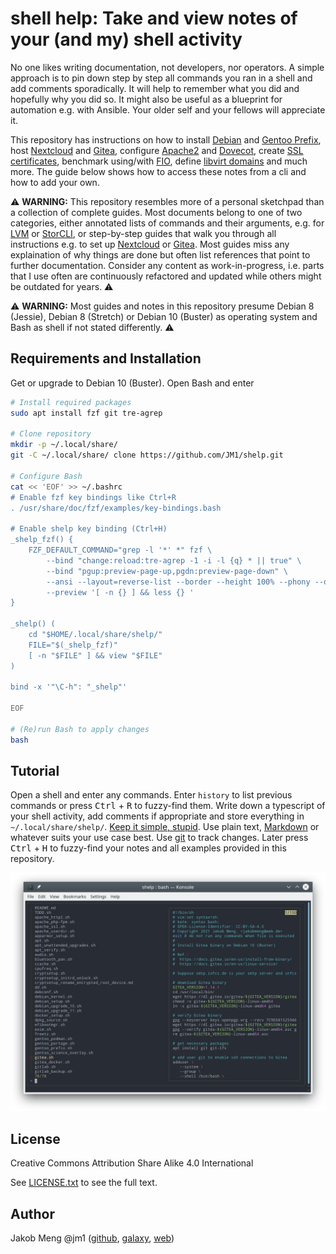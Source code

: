 [//]: # ( vim:set syntax=markdown fileformat=unix shiftwidth=4 softtabstop=4 expandtab textwidth=120: )
[//]: # ( kate: syntax markdown; end-of-line unix; space-indent on; indent-width 4; word-wrap-column 120; )
[//]: # ( kate: word-wrap on; remove-trailing-spaces modified; )

# shell help: Take and view notes of your (and my) shell activity

No one likes writing documentation, not developers, nor operators. A simple approach is to pin down step by step all
commands you ran in a shell and add comments sporadically. It will help to remember what you did and hopefully why you
did so. It might also be useful as a blueprint for automation e.g. with Ansible. Your older self and your fellows will
appreciate it.

This repository has instructions on how to install [Debian](debian_setup.sh) and [Gentoo Prefix](gentoo_prefix.sh),
host [Nextcloud](nextcloud_setup.sh) and [Gitea](gitea.sh), configure [Apache2](apache_setup.sh) and
[Dovecot](dovecot.sh), create [SSL certificates](openssl_ca_guide.sh), benchmark using/with [FIO](fio.sh),
define [libvirt domains](libvirt.sh) and much more.
The guide below shows how to access these notes from a cli and how to add your own.

⚠️ **WARNING:** This repository resembles more of a personal sketchpad than a collection of complete guides. Most
documents belong to one of two categories, either annotated lists of commands and their arguments, e.g. for
[LVM](lvm.sh) or [StorCLI](storcli.sh), or step-by-step guides that walk you through all instructions e.g. to set up
[Nextcloud](nextcloud_setup.sh) or [Gitea](gitea.sh). Most guides miss any explaination of why things are done but
often list references that point to further documentation. Consider any content as work-in-progress, i.e. parts that I
use often are continuously refactored and updated while others might be outdated for years. ⚠️

⚠️ **WARNING:** Most guides and notes in this repository presume Debian 8 (Jessie), Debian 8 (Stretch) or
Debian 10 (Buster) as operating system and Bash as shell if not stated differently. ⚠️

## Requirements and Installation

Get or upgrade to Debian 10 (Buster). Open Bash and enter

```sh
# Install required packages
sudo apt install fzf git tre-agrep

# Clone repository
mkdir -p ~/.local/share/
git -C ~/.local/share/ clone https://github.com/JM1/shelp.git

# Configure Bash
cat << 'EOF' >> ~/.bashrc
# Enable fzf key bindings like Ctrl+R
. /usr/share/doc/fzf/examples/key-bindings.bash

# Enable shelp key binding (Ctrl+H)
_shelp_fzf() {
    FZF_DEFAULT_COMMAND="grep -l '*' *" fzf \
        --bind "change:reload:tre-agrep -1 -i -l {q} * || true" \
        --bind "pgup:preview-page-up,pgdn:preview-page-down" \
        --ansi --layout=reverse-list --border --height 100% --phony --query '' \
        --preview '[ -n {} ] && less {} '
}

_shelp() (
    cd "$HOME/.local/share/shelp/"
    FILE="$(_shelp_fzf)"
    [ -n "$FILE" ] && view "$FILE"
)

bind -x '"\C-h": "_shelp"'

EOF

# (Re)run Bash to apply changes
bash
```

## Tutorial

Open a shell and enter any commands. Enter `history` to list previous commands or press <kbd>Ctrl</kbd> + <kbd>R</kbd>
to fuzzy-find them. Write down a typescript of your shell activity, add comments if appropriate and store everything in
`~/.local/share/shelp/`. [Keep it simple, stupid](https://en.wikipedia.org/wiki/KISS_principle). Use plain text,
[Markdown](https://commonmark.org/) or whatever suits your use case best. Use [git](https://git-scm.com/book/) to track
changes. Later press <kbd>Ctrl</kbd> + <kbd>H</kbd> to fuzzy-find your notes and all examples provided in this
repository.

![Screenshot](screenshot.png)

## License

Creative Commons Attribution Share Alike 4.0 International

See [LICENSE.txt](LICENSE.txt) to see the full text.

## Author

Jakob Meng
@jm1 ([github](https://github.com/jm1), [galaxy](https://galaxy.ansible.com/jm1), [web](http://www.jakobmeng.de))
